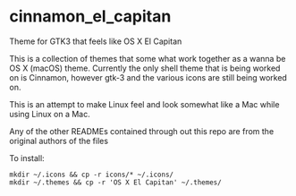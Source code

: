 # cinnamon_el_capitan
Theme for GTK3 that feels like OS X El Capitan

This is a collection of themes that some what work together as a wanna be
OS X (macOS) theme. Currently the only shell theme that is being worked on is
Cinnamon, however gtk-3 and the various icons are still being worked on.

This is an attempt to make Linux feel and look somewhat like a Mac while using
Linux on a Mac.

Any of the other READMEs contained through out this repo are from the original
authors of the files

To install:
```
mkdir ~/.icons && cp -r icons/* ~/.icons/
mkdir ~/.themes && cp -r 'OS X El Capitan' ~/.themes/
```

